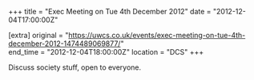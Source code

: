 +++
title = "Exec Meeting on Tue 4th December 2012"
date = "2012-12-04T17:00:00Z"

[extra]
original = "https://uwcs.co.uk/events/exec-meeting-on-tue-4th-december-2012-1474489069877/"    
end_time = "2012-12-04T18:00:00Z"
location = "DCS"
+++

Discuss society stuff, open to everyone.


